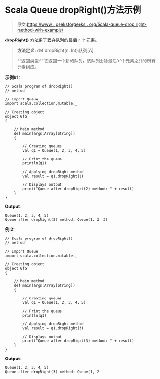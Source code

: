 # Scala Queue dropRight()方法示例

> 原文:[https://www . geeksforgeeks . org/Scala-queue-drop right-method-with-example/](https://www.geeksforgeeks.org/scala-queue-dropright-method-with-example/)

**dropRight()** 方法用于丢弃队列的最后 n 个元素。

> **方法定义:** def dropRight(n: Int):队列[A]
> 
> **返回类型:**它返回一个新的队列，该队列由除最后‘n’个元素之外的所有元素组成。

**示例#1:**

```
// Scala program of dropRight() 
// method 

// Import Queue  
import scala.collection.mutable._

// Creating object 
object GfG 
{ 

    // Main method 
    def main(args:Array[String]) 
    { 

        // Creating queues 
        val q1 = Queue(1, 2, 3, 4, 5) 

        // Print the queue
        println(q1)

        // Applying dropRight method 
        val result = q1.dropRight(2) 

        // Displays output 
        print("Queue after dropRight(2) method: " + result)
    } 
} 
```

**Output:**

```
Queue(1, 2, 3, 4, 5)
Queue after dropRight(2) method: Queue(1, 2, 3)

```

**例 2:**

```
// Scala program of dropRight() 
// method 

// Import Queue  
import scala.collection.mutable._

// Creating object 
object GfG 
{ 

    // Main method 
    def main(args:Array[String]) 
    { 

        // Creating queues 
        val q1 = Queue(1, 2, 3, 4, 5) 

        // Print the queue
        println(q1)

        // Applying dropRight method 
        val result = q1.dropRight(3) 

        // Displays output 
        print("Queue after dropRight(3) method: " + result)
    } 
} 
```

**Output:**

```
Queue(1, 2, 3, 4, 5)
Queue after dropRight(3) method: Queue(1, 2)

```